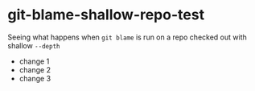 # git-blame-shallow-repo-test
Seeing what happens when `git blame` is run on a repo checked out with shallow `--depth`
- change 1
- change 2
- change 3

